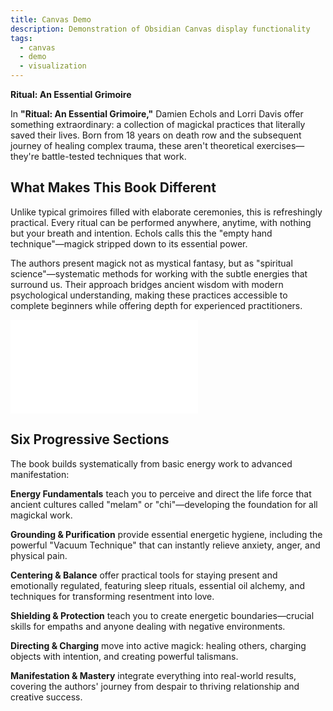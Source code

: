 ```yaml
---
title: Canvas Demo
description: Demonstration of Obsidian Canvas display functionality
tags:
  - canvas
  - demo
  - visualization
---
```

**Ritual: An Essential Grimoire**

In **"Ritual: An Essential Grimoire,"** Damien Echols and Lorri Davis offer something extraordinary: a collection of magickal practices that literally saved their lives. Born from 18 years on death row and the subsequent journey of healing complex trauma, these aren't theoretical exercises—they're battle-tested techniques that work.
## What Makes This Book Different

Unlike typical grimoires filled with elaborate ceremonies, this is refreshingly practical. Every ritual can be performed anywhere, anytime, with nothing but your breath and intention. Echols calls this the "empty hand technique"—magick stripped down to its essential power.

The authors present magick not as mystical fantasy, but as "spiritual science"—systematic methods for working with the subtle energies that surround us. Their approach bridges ancient wisdom with modern psychological understanding, making these practices accessible to complete beginners while offering depth for experienced practitioners.

![Map Canvas](./media/map.json) 
## Six Progressive Sections

The book builds systematically from basic energy work to advanced manifestation:

**Energy Fundamentals** teach you to perceive and direct the life force that ancient cultures called "melam" or "chi"—developing the foundation for all magickal work.

**Grounding & Purification** provide essential energetic hygiene, including the powerful "Vacuum Technique" that can instantly relieve anxiety, anger, and physical pain.

**Centering & Balance** offer practical tools for staying present and emotionally regulated, featuring sleep rituals, essential oil alchemy, and techniques for transforming resentment into love.

**Shielding & Protection** teach you to create energetic boundaries—crucial skills for empaths and anyone dealing with negative environments.

**Directing & Charging** move into active magick: healing others, charging objects with intention, and creating powerful talismans.

**Manifestation & Mastery** integrate everything into real-world results, covering the authors' journey from despair to thriving relationship and creative success.